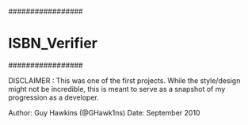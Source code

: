 #################
# ISBN_Verifier #
#################

DISCLAIMER : This was one of the first projects. While the style/design might not be incredible,
this is meant to serve as a snapshot of my progression as a developer. 

Author: Guy Hawkins (@GHawk1ns)
Date: September 2010

